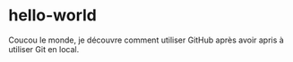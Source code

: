 # hello-world

Coucou le monde, je découvre comment utiliser GitHub après avoir apris à utiliser Git en local.
